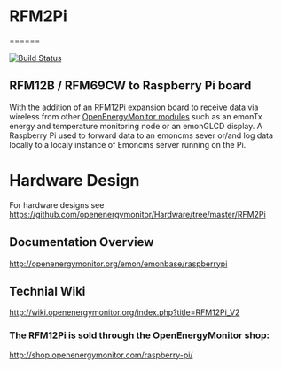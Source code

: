 # RFM2Pi
======

[![Build Status](https://travis-ci.org/openenergymonitor/rfm2pi.svg?branch=master)](https://travis-ci.org/openenergymonitor/rfm2pi)


## RFM12B / RFM69CW to Raspberry Pi board

With the addition of an RFM12Pi expansion board to receive data via wireless from other [OpenEnergyMonitor modules](http://openenergymonitor.org/emon/Modules) such as an emonTx energy and temperature monitoring node or an emonGLCD display. A Raspberry Pi used to forward data to an emoncms sever or/and log data locally to a localy instance of Emoncms server running on the Pi.

# Hardware Design
For hardware designs see https://github.com/openenergymonitor/Hardware/tree/master/RFM2Pi

## Documentation Overview
http://openenergymonitor.org/emon/emonbase/raspberrypi



## Technial Wiki
http://wiki.openenergymonitor.org/index.php?title=RFM12Pi_V2



### The RFM12Pi is sold through the OpenEnergyMonitor shop:
http://shop.openenergymonitor.com/raspberry-pi/
